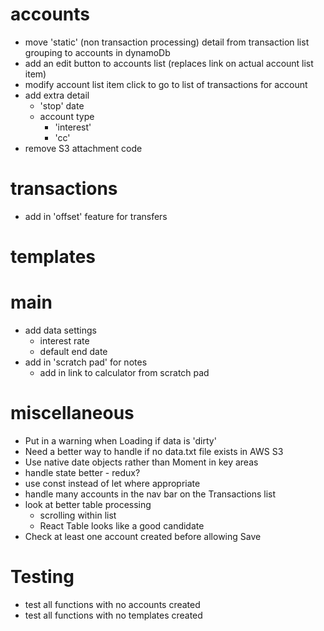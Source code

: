 accounts
========
- move 'static' (non transaction processing) detail from transaction list grouping to accounts in dynamoDb
- add an edit button to accounts list (replaces link on actual account list item)
- modify account list item click to go to list of transactions for account
- add extra detail
    - 'stop' date
    - account type
        - 'interest'
        - 'cc'
- remove S3 attachment code

transactions
============
- add in 'offset' feature for transfers

templates
=========

main
====
- add data settings
    - interest rate
    - default end date
- add in 'scratch pad' for notes
    - add in link to calculator from scratch pad

miscellaneous
=============
- Put in a warning when Loading if data is 'dirty'
- Need a better way to handle if no data.txt file exists in AWS S3
- Use native date objects rather than Moment in key areas
- handle state better - redux?
- use const instead of let where appropriate
- handle many accounts in the nav bar on the Transactions list
- look at better table processing
    - scrolling within list
    - React Table looks like a good candidate
- Check at least one account created before allowing Save

Testing
=======
- test all functions with no accounts created
- test all functions with no templates created